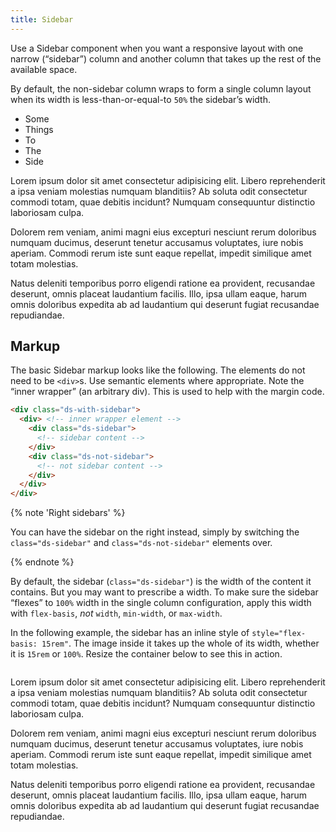 ```yaml
---
title: Sidebar
---
```


Use a Sidebar component when you want a responsive layout with one narrow (“sidebar”) column and another column that takes up the rest of the available space.

By default, the non-sidebar column wraps to form a single column layout when its width is less-than-or-equal-to `50%` the sidebar’s width.

<div class="ds-scope">
  <div class="ds-with-sidebar">
    <div>
      <ul class="ds-sidebar">
        <li>Some</li>
        <li>Things</li>
        <li>To</li>
        <li>The</li>
        <li>Side</li>
      </ul>
      <div class="ds-not-sidebar">
        <p>Lorem ipsum dolor sit amet consectetur adipisicing elit. Libero reprehenderit a ipsa veniam molestias numquam blanditiis? Ab soluta odit consectetur commodi totam, quae debitis incidunt? Numquam consequuntur distinctio laboriosam culpa.</p>
        <p>Dolorem rem veniam, animi magni eius excepturi nesciunt rerum doloribus numquam ducimus, deserunt tenetur accusamus voluptates, iure nobis aperiam. Commodi rerum iste sunt eaque repellat, impedit similique amet totam molestias.</p>
        <p>Natus deleniti temporibus porro eligendi ratione ea provident, recusandae deserunt, omnis placeat laudantium facilis. Illo, ipsa ullam eaque, harum omnis doloribus expedita ab ad laudantium qui deserunt fugiat recusandae repudiandae.</p>
      </div>
    </div>
  </div>
</div>

## Markup

The basic Sidebar markup looks like the following. The elements do not need to be `<div>`s. Use semantic elements where appropriate. Note the “inner wrapper” (an arbitrary div). This is used to help with the margin code.

```html
<div class="ds-with-sidebar">
  <div> <!-- inner wrapper element -->
    <div class="ds-sidebar">
      <!-- sidebar content -->
    </div>
    <div class="ds-not-sidebar">
      <!-- not sidebar content -->
    </div>
  </div>
</div>
```

{% note 'Right sidebars' %}

You can have the sidebar on the right instead, simply by switching the `class="ds-sidebar"` and `class="ds-not-sidebar"` elements over.

{% endnote %}

By default, the sidebar (`class="ds-sidebar"`) is the width of the content it contains. But you may want to prescribe a width. To make sure the sidebar “flexes” to `100%` width in the single column configuration, apply this width with `flex-basis`, _not_ `width`, `min-width`, or `max-width`.

In the following example, the sidebar has an inline style of `style="flex-basis: 15rem"`. The image inside it takes up the whole of its width, whether it is `15rem` or `100%`. Resize the container below to see this in action.

<div class="ds-scope site-resizer">
  <div class="ds-with-sidebar">
    <div>
      <div class="ds-sidebar" style="flex-basis: 20rem">
        <img src="{{site.basedir}}/images/card_example.jpg" alt="">
      </div>
      <div class="ds-not-sidebar">
        <p>Lorem ipsum dolor sit amet consectetur adipisicing elit. Libero reprehenderit a ipsa veniam molestias numquam blanditiis? Ab soluta odit consectetur commodi totam, quae debitis incidunt? Numquam consequuntur distinctio laboriosam culpa.</p>
        <p>Dolorem rem veniam, animi magni eius excepturi nesciunt rerum doloribus numquam ducimus, deserunt tenetur accusamus voluptates, iure nobis aperiam. Commodi rerum iste sunt eaque repellat, impedit similique amet totam molestias.</p>
        <p>Natus deleniti temporibus porro eligendi ratione ea provident, recusandae deserunt, omnis placeat laudantium facilis. Illo, ipsa ullam eaque, harum omnis doloribus expedita ab ad laudantium qui deserunt fugiat recusandae repudiandae.</p>
      </div>
    </div>
  </div>
</div>